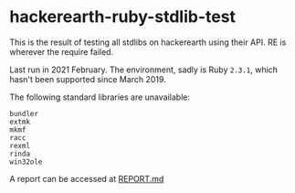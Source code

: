 # hackerearth-ruby-stdlib-test

This is the result of testing all stdlibs on hackerearth using their API.
RE is wherever the require failed.

Last run in 2021 February. The environment, sadly is Ruby `2.3.1`, which hasn't been supported since March 2019.

The following standard libraries are unavailable:

```
bundler
extmk
mkmf
racc
rexml
rinda
win32ole
```

A report can be accessed at [REPORT.md](REPORT.md)